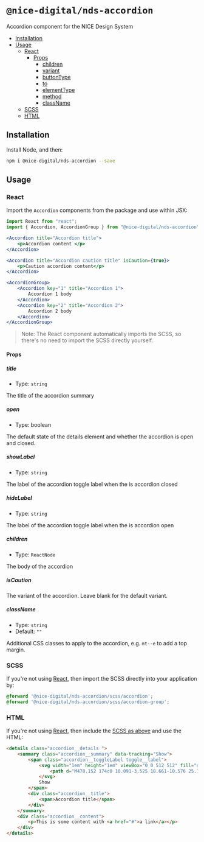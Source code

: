 # `@nice-digital/nds-accordion`

Accordion component for the NICE Design System

- [Installation](#installation)
- [Usage](#usage)
	- [React](#react)
		- [Props](#props)
			- [children](#children)
			- [variant](#variant)
			- [buttonType](#buttontype)
			- [to](#to)
			- [elementType](#elementtype)
			- [method](#method)
			- [className](#classname)
	- [SCSS](#scss)
	- [HTML](#html)

## Installation

Install Node, and then:

```sh
npm i @nice-digital/nds-accordion --save
```

## Usage

### React

Import the `Accordion` components from the package and use within JSX:

```jsx
import React from "react";
import { Accordion, AccordionGroup } from "@nice-digital/nds-accordion";

<Accordion title="Accordion title">
	<p>Accordion content </p>
</Accordion>

<Accordion title="Accordion caution title" isCaution={true}>
	<p>Caution accordion content</p>
</Accordion>

<AccordionGroup>
	<Accordion key="1" title="Accordion 1">
		Accordion 1 body
	</Accordion>
	<Accordion key="2" title="Accordion 2">
		Accordion 2 body
	</Accordion>
</AccordionGroup>
```

> Note: The React component automatically imports the SCSS, so there's no need to import the SCSS directly yourself.

#### Props

##### title

- Type: `string`

The title of the accordion summary

##### open

- Type: boolean

The default state of the details element and whether the accordion is open and closed.

##### showLabel

- Type: `string`

The label of the accordion toggle label when the is accordion closed 

##### hideLabel

- Type: `string`

The label of the accordion toggle label when the is accordion open

##### children

- Type: `ReactNode`

The body of the accordion

##### isCaution

The variant of the accordion. Leave blank for the default variant.


##### className

- Type: `string`
- Default: `""`

Additional CSS classes to apply to the accordion, e.g. `mt--e` to add a top margin.

### SCSS

If you're not using [React](#react), then import the SCSS directly into your application by:

```scss
@forward '@nice-digital/nds-accordion/scss/accordion';
@forward '@nice-digital/nds-accordion/scss/accordion-group';
```

### HTML

If you're not using [React](#react), then include the [SCSS as above](#scss) and use the HTML:

```html
<details class="accordion__details ">
	<summary class="accordion__summary" data-tracking="Show">
		<span class="accordion__toggleLabel toggle__label">
			<svg width="1em" height="1em" viewBox="0 0 512 512" fill="none" xmlns="http://www.w3.org/2000/svg" class="toggle__icon" aria-hidden="true" focusable="false">
				<path d="M478.152 174c0 10.091-3.525 18.661-10.576 25.712l-186 186c-7.243 7.243-15.909 10.864-26 10.864-10.283 0-18.853-3.621-25.712-10.864l-186-186C36.621 192.853 33 184.283 33 174c0-10.091 3.621-18.757 10.864-26L65 126.576C72.424 119.525 81.09 116 91 116c10.091 0 18.661 3.525 25.712 10.576L255.576 265.44 394.44 126.576c7.051-7.051 15.621-10.576 25.712-10.576 9.909 0 18.576 3.525 26 10.576L467.576 148c7.051 7.424 10.576 16.091 10.576 26Z" fill="currentColor"></path>
			</svg>
			Show
		</span>
		<div class="accordion__title">
			<span>Accordion title</span>
		</div>
	</summary>
	<div class="accordion__content">
		<p>This is some content with <a href="#">a link</a></p>
	</div>
</details>
```
